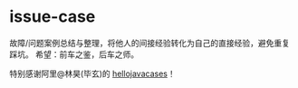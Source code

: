 # issue-case
故障/问题案例总结与整理，将他人的间接经验转化为自己的直接经验，避免重复踩坑。
希望：前车之鉴，后车之师。


特别感谢阿里@林昊(毕玄)的 [hellojavacases](http://hellojava.info/)！

